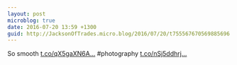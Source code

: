 ```yaml
---
layout: post
microblog: true
date: 2016-07-20 13:59 +1300
guid: http://JacksonOfTrades.micro.blog/2016/07/20/t755567670569885696.html
---
```

So smooth [t.co/qX5gaXN6A...](https://t.co/qX5gaXN6Ap) #photography [t.co/nSj5ddhrj...](https://t.co/nSj5ddhrjP)
